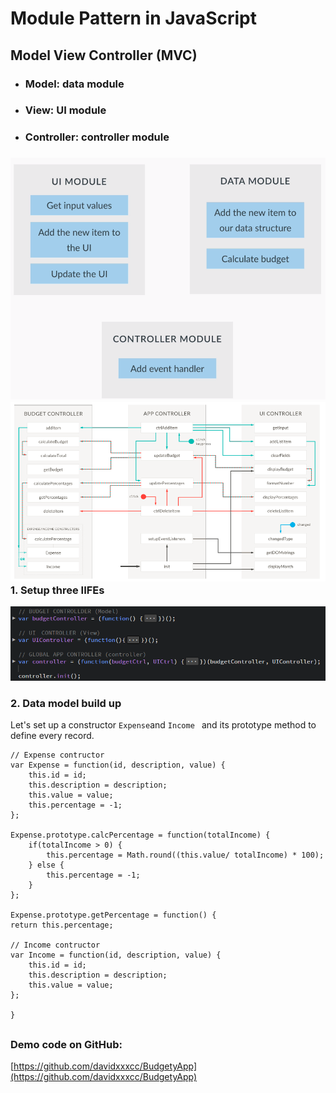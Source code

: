 # Module Pattern in JavaScript

## Model View Controller \(MVC\)

* ### Model: data module
* ### View: UI module
* ### Controller: controller module

### ![](/assets/js-25)![](/assets/js-29)1. Setup three IIFEs

![](/assets/js-31)

### 2. Data model build up

Let's set up a constructor `Expense`and `Income ` and its prototype method to define every record.



```
// Expense contructor
var Expense = function(id, description, value) {
    this.id = id;
    this.description = description;
    this.value = value;
    this.percentage = -1;
};

Expense.prototype.calcPercentage = function(totalIncome) {
    if(totalIncome > 0) {
        this.percentage = Math.round((this.value/ totalIncome) * 100);
    } else {
        this.percentage = -1;
    }
};

Expense.prototype.getPercentage = function() {
return this.percentage;

// Income contructor
var Income = function(id, description, value) {
    this.id = id;
    this.description = description;
    this.value = value;
};

}
```

## 

### Demo code on GitHub:

[https://github.com/davidxxxcc/BudgetyApp](https://github.com/davidxxxcc/BudgetyApp)

